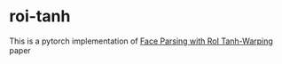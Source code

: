 # roi-tanh
This is a pytorch implementation of [Face Parsing with RoI Tanh-Warping](https://arxiv.org/abs/1906.01342) paper
